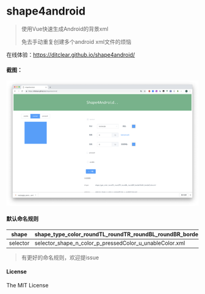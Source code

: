# shape4android
> 使用Vue快速生成Android的背景xml
>
> 免去手动重复创建多个android xml文件的烦恼



在线体验：https://ditclear.github.io/shape4android/

#### 截图：

![screen](./art/shape4android.png)

#### 默认命名规则

| shape    | shape_type_color_roundTL_roundTR_roundBL_roundBR_borderWidth_borderColor.xml |
| -------- | ------------------------------------------------------------ |
| selector | selector_shape_n_color_p_pressedColor_u_unableColor.xml      |

> 有更好的命名规则，欢迎提issue

#### License

The MIT License